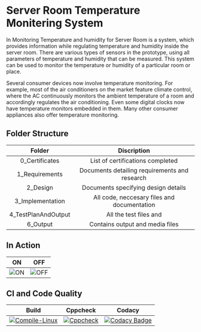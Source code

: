 # Server Room Temperature Monitering System
In Monitoring Temperature and humidity for Server Room is a system, which provides information while regulating temperature and humidity inside the server room. There are various types of sensors in the prototype, using all parameters of temperature and humidity that can be measured. This system can be used to monitor the temperature or humidity of a particular room or place. 

Several consumer devices now involve temperature monitoring. For example, most of the air conditioners on the market feature climate control, where the AC continuously monitors the ambient temperature of a room and accordingly regulates the air conditioning. Even some digital clocks now have temperature monitors embedded in them. Many other consumer appliances also offer temperature monitoring. 

## Folder Structure
| Folder | Discription |
| :---: | :---: | 
| 0_Certificates | List of certifications completed
| 1_Requirements	| Documents detailing requirements and research
| 2_Design	| Documents specifying design details
| 3_Implementation |	All code, neccesary files and documentation
| 4_TestPlanAndOutput | All the test files and 
| 6_Output | Contains output and media files

## In Action
|ON|OFF|
|:--:|:--:|
|![ON](https://github.com/Lokesh12121/M2_Room_Temperatue_Monitering_SYS/blob/main/3_Implementation/simulation/circuit-main.gif)|![OFF](https://github.com/Lokesh12121/M2_Room_Temperatue_Monitering_SYS/blob/main/3_Implementation/simulation/OFF_circuit.gif)|

## CI and Code Quality

|Build|Cppcheck|Codacy|
|:--:|:--:|:--:|
|[![Compile-Linux](https://github.com/Lokesh12121/M2_Room_Temperatue_Monitering_SYS/actions/workflows/Compile_Linux.yml/badge.svg)](https://github.com/Lokesh12121/M2_Room_Temperatue_Monitering_SYS/actions/workflows/Compile_Linux.yml)|[![Cppcheck](https://github.com/Lokesh12121/M2_Room_Temperatue_Monitering_SYS/actions/workflows/cpp_check.yml/badge.svg)](https://github.com/Lokesh12121/M2_Room_Temperatue_Monitering_SYS/actions/workflows/cpp_check.yml)| [![Codacy Badge](https://app.codacy.com/project/badge/Grade/33358cfd83b74fe9bd50b68595aa73d4)](https://www.codacy.com/gh/Lokesh12121/M2_Room_Temperatue_Monitering_SYS/dashboard?utm_source=github.com&amp;utm_medium=referral&amp;utm_content=Lokesh12121/M2_Room_Temperatue_Monitering_SYS&amp;utm_campaign=Badge_Grade) |

